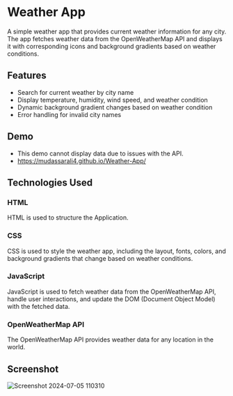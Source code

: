 # Weather App

A simple weather app that provides current weather information for any city. The app fetches weather data from the OpenWeatherMap API and displays it with corresponding icons and background gradients based on weather conditions.

## Features

- Search for current weather by city name
- Display temperature, humidity, wind speed, and weather condition
- Dynamic background gradient changes based on weather condition
- Error handling for invalid city names

## Demo
- This demo cannot display data due to issues with the API.
- https://mudassarali4.github.io/Weather-App/

## Technologies Used

### HTML
HTML is used to structure the Application.

### CSS
CSS is used to style the weather app, including the layout, fonts, colors, and background gradients that change based on weather conditions.

### JavaScript
JavaScript is used to fetch weather data from the OpenWeatherMap API, handle user interactions, and update the DOM (Document Object Model) with the fetched data.

### OpenWeatherMap API
The OpenWeatherMap API provides weather data for any location in the world.

## Screenshot
![Screenshot 2024-07-05 110310](https://github.com/MudassarAli4/Weather-App/assets/96912402/d7482ebc-305a-4025-90a9-5f2bd28b38f5)

